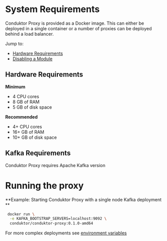 # System Requirements

Conduktor Proxy is provided as a Docker image. This can either be deployed in a single container or a number of proxies can be deployed behind a load balancer. 

Jump to:
 - [Hardware Requirements](#hardware-requirements)
 - [Disabling a Module](#disabling-a-module)

## Hardware Requirements

**Minimum**

 - 4 CPU cores
 - 8 GB of RAM
 - 5 GB of disk space

**Recommended**

- 4+ CPU cores
- 16+ GB of RAM
- 10+ GB of disk space

## Kafka Requirements

Conduktor Proxy requires Apache Kafka version  

# Running the proxy

**Example: Starting Conduktor Proxy with a single node Kafka deployment **
```bash
 docker run \
  -e KAFKA_BOOTSTRAP_SERVERS=localhost:9092 \
  conduktor/conduktor-proxy:0.1.0-amd64
```

For more complex deployments see [environment variables](../configuration/env-variables)
